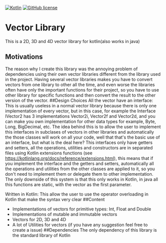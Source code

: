 [![Kotlin](https://img.shields.io/badge/Kotlin-1.1.0-orange.svg)](https://kotlinlang.org/) 
[![GitHub license](https://img.shields.io/github/license/mashape/apistatus.svg)](https://opensource.org/licenses/MIT)

# Vector Library
This is a 2D, 3D and 4D vector library for kotlin(also works in java)
## Motivations
The reason why I create this library was the annoying problem of dependencies using their own vector libraries different from the library used in the project. Having several vector libraries makes you have to convert vectors from one library to other all the time, and even worse the libraries often have only the important functions for their project, so you have to use other library for specific functions and then convert the result to the other version of the vector. 
##Design Choices
All the vector have an interface: This is usually useless in a normal vector library because there is only one implementation of every vector, but in this case, for example the Interface IVector2 has 3 implementations Vector2i, Vector2f and Vector2d, and you can make you own implementation for other data types for example, Byte, Long, BigDecimal, etc.
The idea behind this is to allow the user to implement this interfaces in subclases of vectors in other libraries and automatically the those classes will work on all your code, well that that's the basic use of an interface, but what is the deal here? This interfaces only have getters and setters, all the operations, utilities and constructors are in separated files using Kotlin extensions functions (see https://kotlinlang.org/docs/reference/extensions.html), this means that if you implement the interface and the getters and setters, automatically all the operations and utilities from the other classes are applied to it, so you don't need to implement them or delegate them to other implementation.
The only downside of this system is that this only works in Kotlin, in java all this functions are static, with the vector as the first parameter.

Written in Kotlin: This allow the user to use the operator overloading in Kotlin that make the syntax very clear
##Content
* Implementations of vectors for primitive types: Int, Float and Double
* Implementations of mutable and immutable vectors
* Vectors for 2D, 3D and 4D
* A lot of Utilities for vectors (if you have any suggestion feel free to create a issue)
##Dependencies
The only dependency of this library is the standard library of Kotlin 
